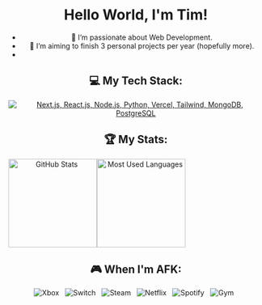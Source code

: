 <div align="center">
<h1>Hello World, I'm Tim!</h1>

- 🌱 I’m passionate about Web Development.
- 📝 I’m aiming to finish 3 personal projects per year (hopefully more).
- 
</div>

<div align="center">

## 💻 My Tech Stack:

[![Next.js, React.js, Node.js, Python, Vercel, Tailwind, MongoDB, PostgreSQL](https://skillicons.dev/icons?i=next,react,nodejs,python,vercel,tailwind,mongodb,postgres)](https://skillicons.dev)

## 🏆 My Stats:

<div style="display: flex; flex-wrap: wrap;">
  <img height="175" alt="GitHub Stats" src="https://github-readme-stats-olive-pi.vercel.app/api?username=timwhite06&show_icons=true&count_private=true&theme=dark&include_all_commits=true&token=ACCESS_STATS_SECRET" />

  <img height="175" alt="Most Used Languages" src="https://github-readme-stats-olive-pi.vercel.app/api/top-langs/?username=timwhite06&layout=compact&theme=dark&count_private=true&token=ACCESS_STATS_SECRET" />

</div>

## 🎮 When I'm AFK:

![Xbox](https://img.shields.io/badge/Xbox-107C10?style=for-the-badge&logo=xbox&logoColor=white) &nbsp;
![Switch](https://img.shields.io/badge/Switch-E60012?style=for-the-badge&logo=nintendo-switch&logoColor=white) &nbsp;
![Steam](https://img.shields.io/badge/steam-%23000000.svg?style=for-the-badge&logo=steam&logoColor=white) &nbsp;
![Netflix](https://img.shields.io/badge/Netflix-E50914?style=for-the-badge&logo=netflix&logoColor=white) &nbsp;
![Spotify](https://img.shields.io/badge/Spotify-1DB954?style=for-the-badge&logo=spotify&logoColor=white) &nbsp;
![Gym](https://img.shields.io/badge/Gym-FF0000?style=for-the-badge&logo=gym&logoColor=white) &nbsp;

</div>
